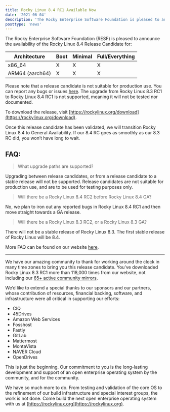 ```yaml
---
title: Rocky Linux 8.4 RC1 Available Now
date: '2021-06-04'
description: 'The Rocky Enterprise Software Foundation is pleased to announce the general availability of Rocky Linux 8.4 Release Candidate 1.'
posttype: 'news'
---
```


The Rocky Enterprise Software Foundation (RESF) is pleased to announce the availability of the Rocky Linux 8.4 Release Candidate for:

| Architecture    | Boot | Minimal | Full/Everything |
| --------------- | ---- | ------- | --------------- |
| x86_64          | X    | X       | X               |
| ARM64 (aarch64) | X    | X       | X               |

Please note that a release candidate is not suitable for production use. You can report any bugs or issues [here](https://bugs.rockylinux.org). The upgrade from Rocky Linux 8.3 RC1 to Rocky Linux 8.4 RC1 is not supported, meaning it will not be tested nor documented.

To download the release, visit [https://rockylinux.org/download](https://rockylinux.org/download).

Once this release candidate has been validated, we will transition Rocky Linux 8.4 to General Availability. If our 8.4 RC goes as smoothly as our 8.3 RC did, you won’t have long to wait.

## FAQ:

> What upgrade paths are supported?

Upgrading between release candidates, or from a release candidate to a stable release will not be supported. Release candidates are not suitable for production use, and are to be used for testing purposes only.

> Will there be a Rocky Linux 8.4 RC2 before Rocky Linux 8.4 GA?

No, we plan to iron out any reported bugs in Rocky Linux 8.4 RC1 and then move straight towards a GA release.

> Will there be a Rocky Linux 8.3 RC2, or a Rocky Linux 8.3 GA?

There will not be a stable release of Rocky Linux 8.3. The first stable release of Rocky Linux will be 8.4.

More FAQ can be found on our website [here](https://rockylinux.org/faq/).

---

We have our amazing community to thank for working around the clock in many time zones to bring you this release candidate. You've downloaded Rocky Linux 8.3 RC1 more than 118,000 times from our website, not including our [65+ active community mirrors](https://mirrors.rockylinux.org/mirrormanager/mirrors).

We’d like to extend a special thanks to our sponsors and our partners, whose contribution of resources, financial backing, software, and infrastructure were all critical in supporting our efforts:

- CIQ
- 45Drives
- Amazon Web Services
- Fosshost
- Fastly
- GitLab
- Mattermost
- MontaVista
- NAVER Cloud
- OpenDrives

This is just the beginning. Our commitment to you is the long-lasting development and support of an open enterprise operating system by the community, and for the community.

We have so much more to do. From testing and validation of the core OS to the refinement of our build infrastructure and special interest groups, the work is not done. Come build the next open enterprise operating system with us at [https://rockylinux.org](https://rockylinux.org).
